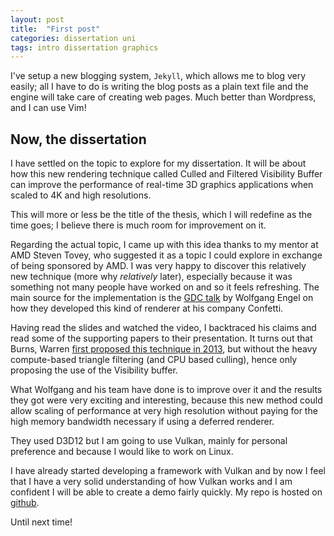 ```yaml
---
layout: post
title:  "First post"
categories: dissertation uni 
tags: intro dissertation graphics
---
```

I've setup a new blogging system, `Jekyll`, which allows me to blog very easily;
all I have to do is writing the blog posts as a plain text file and the engine
will take care of creating web pages. Much better than Wordpress, and I can use
Vim!

## Now, the dissertation
I have settled on the topic to explore for my dissertation. It will be about how
this new rendering technique called Culled and Filtered Visibility Buffer can
improve the performance of real-time 3D graphics applications when scaled to
4K and high resolutions.

This will more or less be the title of the thesis, which I will redefine as the
time goes; I believe there is much room for improvement on it.

Regarding the actual topic, I came up with this idea thanks to my mentor at AMD
Steven Tovey, who suggested it as a topic I could explore in exchange of being
sponsored by AMD. I was very happy to discover this relatively new technique 
(more why _relatively_ later), especially because it was something not many 
people have worked on and so it feels refreshing.
The main source for the implementation is the [GDC talk] by Wolfgang Engel on
how they developed this kind of renderer at his company 
Confetti.

Having read the slides and watched the video, I backtraced his claims and read
some of the supporting papers to their presentation. It turns out that Burns, 
Warren [first proposed this technique in 2013], but without the heavy compute-based
triangle filtering (and CPU based culling), hence only proposing the use of
the Visibility buffer.

What Wolfgang and his team have done is to improve over it and the results they
got were very exciting and interesting, because this new method could allow
scaling of performance at very high resolution without paying for the high
memory bandwidth necessary if using a deferred renderer.

They used D3D12 but I am going to use Vulkan, mainly for personal preference
and because I would like to work on Linux.

I have already started developing a framework with Vulkan and by now I feel
that I have a very solid understanding of how Vulkan works and I am confident
I will be able to create a demo fairly quickly.
My repo is hosted on [github].

Until next time!

[GDC talk]: http://www.confettispecialfx.com/gdce-2016-the-filtered-and-culled-visibility-buffer-2/
[first proposed this technique in 2013]: http://www.confettispecialfx.com/gdce-2016-the-filtered-and-culled-visibility-buffer-2/
[github]: www.github.com/snowzurfer/vulkan-sagres

